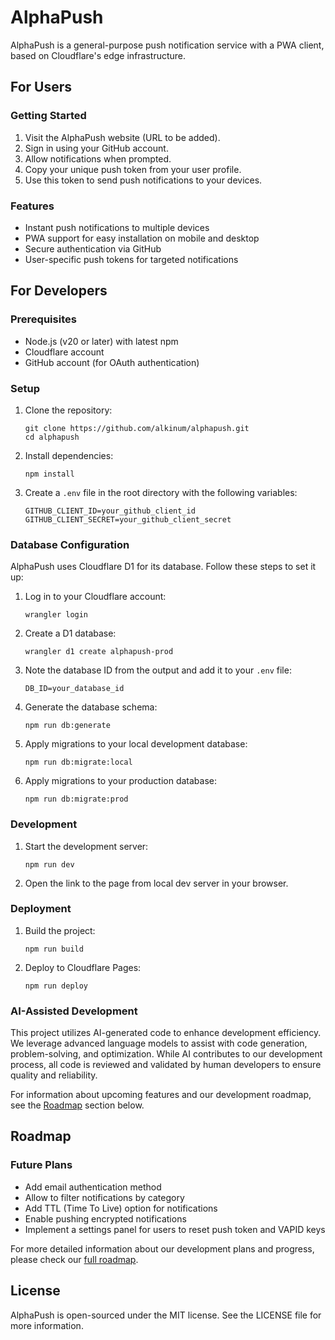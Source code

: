 # AlphaPush

AlphaPush is a general-purpose push notification service with a PWA client, based on Cloudflare's edge infrastructure.

## For Users

### Getting Started

1. Visit the AlphaPush website (URL to be added).
2. Sign in using your GitHub account.
3. Allow notifications when prompted.
4. Copy your unique push token from your user profile.
5. Use this token to send push notifications to your devices.

### Features

- Instant push notifications to multiple devices
- PWA support for easy installation on mobile and desktop
- Secure authentication via GitHub
- User-specific push tokens for targeted notifications

## For Developers

### Prerequisites

- Node.js (v20 or later) with latest npm
- Cloudflare account
- GitHub account (for OAuth authentication)

### Setup

1. Clone the repository:

   ```
   git clone https://github.com/alkinum/alphapush.git
   cd alphapush
   ```

2. Install dependencies:

   ```
   npm install
   ```

3. Create a `.env` file in the root directory with the following variables:

   ```
   GITHUB_CLIENT_ID=your_github_client_id
   GITHUB_CLIENT_SECRET=your_github_client_secret
   ```

### Database Configuration

AlphaPush uses Cloudflare D1 for its database. Follow these steps to set it up:

1. Log in to your Cloudflare account:

   ```
   wrangler login
   ```

2. Create a D1 database:

   ```
   wrangler d1 create alphapush-prod
   ```

3. Note the database ID from the output and add it to your `.env` file:

   ```
   DB_ID=your_database_id
   ```

4. Generate the database schema:

   ```
   npm run db:generate
   ```

5. Apply migrations to your local development database:

   ```
   npm run db:migrate:local
   ```

6. Apply migrations to your production database:

   ```
   npm run db:migrate:prod
   ```

### Development

1. Start the development server:

   ```
   npm run dev
   ```

2. Open the link to the page from local dev server in your browser.

### Deployment

1. Build the project:

   ```
   npm run build
   ```

2. Deploy to Cloudflare Pages:

   ```
   npm run deploy
   ```

### AI-Assisted Development

This project utilizes AI-generated code to enhance development efficiency. We leverage advanced language models to assist with code generation, problem-solving, and optimization. While AI contributes to our development process, all code is reviewed and validated by human developers to ensure quality and reliability.

For information about upcoming features and our development roadmap, see the [Roadmap](#roadmap) section below.

## Roadmap

### Future Plans

- Add email authentication method
- Allow to filter notifications by category
- Add TTL (Time To Live) option for notifications
- Enable pushing encrypted notifications
- Implement a settings panel for users to reset push token and VAPID keys

For more detailed information about our development plans and progress, please check our [full roadmap](./Roadmap.md).

## License

AlphaPush is open-sourced under the MIT license. See the LICENSE file for more information.
